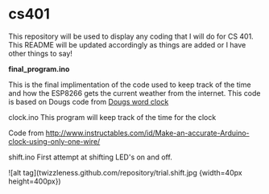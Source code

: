 # cs401

This repository will be used to display any coding that I will do for CS 401. This README will be updated accordingly as things are added or I have other things to say!

<b>final_program.ino</b>

This is the final implimentation of the code used to keep track of the time and how the ESP8266 gets the current weather from the internet. This code is based on Dougs code from <a href="http://www.dougswordclocks.com/">Dougs word clock</a> 

clock.ino
This program will keep track of the time for the clock


Code from http://www.instructables.com/id/Make-an-accurate-Arduino-clock-using-only-one-wire/

shift.ino
First attempt at shifting LED's on and off.

![alt tag](twizzleness.github.com/repository/trial.shift.jpg {width=40px height=400px})
